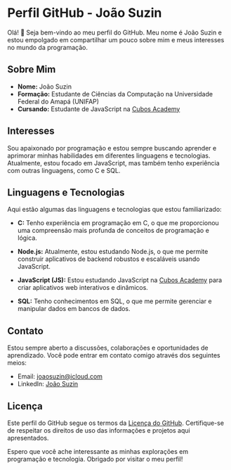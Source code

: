 # Perfil GitHub - João Suzin

Olá! 👋 Seja bem-vindo ao meu perfil do GitHub. Meu nome é João Suzin e estou empolgado em compartilhar um pouco sobre mim e meus interesses no mundo da programação.

## Sobre Mim

- **Nome:** João Suzin
- **Formação:** Estudante de Ciências da Computação na Universidade Federal do Amapá (UNIFAP)
- **Cursando:** Estudante de JavaScript na [Cubos Academy](https://cubos.academy/)

## Interesses

Sou apaixonado por programação e estou sempre buscando aprender e aprimorar minhas habilidades em diferentes linguagens e tecnologias. Atualmente, estou focado em JavaScript, mas também tenho experiência com outras linguagens, como C e SQL.

## Linguagens e Tecnologias

Aqui estão algumas das linguagens e tecnologias que estou familiarizado:

- **C:** Tenho experiência em programação em C, o que me proporcionou uma compreensão mais profunda de conceitos de programação e lógica.

- **Node.js:** Atualmente, estou estudando Node.js, o que me permite construir aplicativos de backend robustos e escaláveis usando JavaScript.

- **JavaScript (JS):** Estou estudando JavaScript na [Cubos Academy](https://cubos.academy/) para criar aplicativos web interativos e dinâmicos.

- **SQL:** Tenho conhecimentos em SQL, o que me permite gerenciar e manipular dados em bancos de dados.



## Contato

Estou sempre aberto a discussões, colaborações e oportunidades de aprendizado. Você pode entrar em contato comigo através dos seguintes meios:

- Email: joaosuzin@icloud.com
- LinkedIn: [João Suzin](https://www.linkedin.com/in/jo%C3%A3o-suzin-a8282a264/)


## Licença

Este perfil do GitHub segue os termos da [Licença do GitHub](LICENSE). Certifique-se de respeitar os direitos de uso das informações e projetos aqui apresentados.

Espero que você ache interessante as minhas explorações em programação e tecnologia. Obrigado por visitar o meu perfil!


